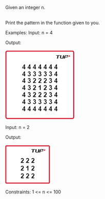 Given an integer n.<br><br>

Print the pattern in the function given to you.


Examples:
Input: n = 4

Output:<br><br>
![Out1](image.png)

Input: n = 2

Output:<br><br>
![out2](image-1.png)

Constraints:
1 <= n <= 100
